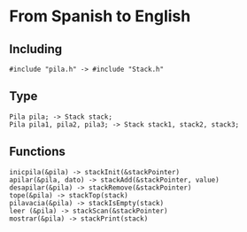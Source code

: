 # From Spanish to English

## Including

```plain
#include "pila.h" -> #include "Stack.h"
```

## Type

```plain
Pila pila; -> Stack stack;
Pila pila1, pila2, pila3; -> Stack stack1, stack2, stack3;
```

## Functions

```plain
inicpila(&pila) -> stackInit(&stackPointer)
apilar(&pila, dato) -> stackAdd(&stackPointer, value)
desapilar(&pila) -> stackRemove(&stackPointer)
tope(&pila) -> stackTop(stack)
pilavacia(&pila) -> stackIsEmpty(stack)
leer (&pila) -> stackScan(&stackPointer)
mostrar(&pila) -> stackPrint(stack)
```
